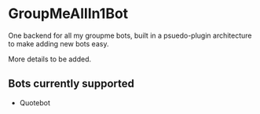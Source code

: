 # GroupMeAllIn1Bot
One backend for all my groupme bots, built in a psuedo-plugin architecture to make adding new bots easy.

More details to be added.

## Bots currently supported
- Quotebot